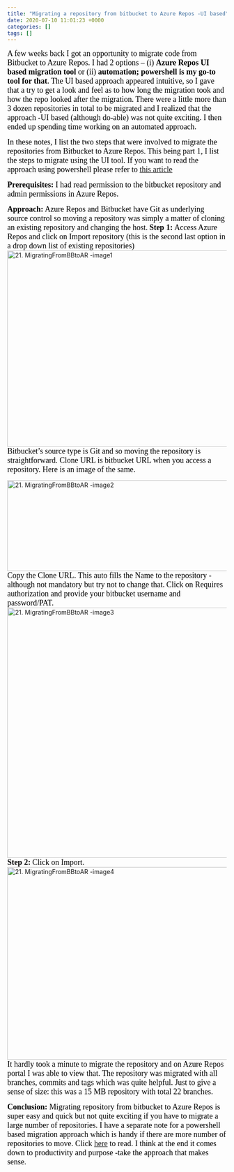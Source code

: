 ```yaml
---
title: "Migrating a repository from bitbucket to Azure Repos -UI based"
date: 2020-07-10 11:01:23 +0000
categories: []
tags: []
---
```


<span style="font-size:18px;"><span style="font-family:calibri;"><span style="color:#000000;">A few weeks back I got an opportunity to migrate code from Bitbucket to Azure Repos. I had 2 options – (i) <strong>Azure Repos UI based migration tool</strong> or (ii) <strong>automation; powershell is my go-to tool for that</strong>. The UI based approach appeared intuitive, so I gave that a try to get a look and feel as to how long the migration took and how the repo looked after the migration.</span></span></span>
<span style="font-size:18px;"><span style="font-family:calibri;"><span style="color:#000000;">There were a little more than 3 dozen repositories in total to be migrated and I realized that the approach -UI based (although do-able) was not quite exciting. I then ended up spending time working on an automated approach.</span></span></span>
<!--more-->
<span style="font-size:18px;"><span style="font-family:calibri;"><span style="color:#000000;">In these notes, I list the two steps that were involved to migrate the repositories from Bitbucket to Azure Repos. This being part 1, I list the steps to migrate using the UI tool. If you want to read the approach using powershell please refer to <a href="http://skundunotes.com/2020/07/03/migrating-a-repository-from-bitbucket-to-azure-repos-powershell-based">this article</a>&nbsp;</span></span></span>

<span style="font-size:18px;"><span style="font-family:calibri;"><span style="color:#000000;"><strong>Prerequisites:</strong> </span></span></span>
<span style="font-size:18px;"><span style="font-family:calibri;"><span style="color:#000000;">I had read permission to the bitbucket repository and admin permissions in Azure Repos.</span></span></span>

<span style="font-size:18px;"><span style="font-family:calibri;"><span style="color:#000000;"><strong>Approach:</strong> </span></span></span>
<span style="font-size:18px;"><span style="font-family:calibri;"><span style="color:#000000;">Azure Repos and Bitbucket have Git as underlying source control so moving a repository was simply a matter of cloning an existing repository and changing the host.</span></span></span>
<strong><span style="font-size:18px;"><span style="font-family:calibri;"><span style="color:#000000;">Step 1:</span></span></span></strong>
<span style="font-size:18px;"><span style="font-family:calibri;"><span style="color:#000000;">Access Azure Repos and click on Import repository (this is the second last option in a drop down list of existing repositories)</span></span></span>
<img class="alignnone size-full wp-image-553" src="https://skundunotes.com/wp-content/uploads/2020/07/21.-migratingfrombbtoar-image1.png" alt="21. MigratingFromBBtoAR -image1" width="554" height="450">
<span style="font-size:18px;"><span style="font-family:calibri;"><span style="color:#000000;">Bitbucket’s source type is Git and so moving the repository is straightforward. Clone URL is bitbucket URL when you access a repository. Here is an image of the same.</span></span></span>

<img class="alignnone size-full wp-image-554" src="https://skundunotes.com/wp-content/uploads/2020/07/21.-migratingfrombbtoar-image2.png" alt="21. MigratingFromBBtoAR -image2" width="891" height="208">
<span style="font-size:18px;"><span style="font-family:calibri;"><span style="color:#000000;">Copy the Clone URL. This auto fills the Name to the repository -although not mandatory but try not to change that.</span></span></span>
<span style="font-size:18px;"><span style="font-family:calibri;"><span style="color:#000000;">Click on Requires authorization and provide your bitbucket username and password/PAT.</span></span></span>
<img class="alignnone size-full wp-image-555" src="https://skundunotes.com/wp-content/uploads/2020/07/21.-migratingfrombbtoar-image3.png" alt="21. MigratingFromBBtoAR -image3" width="555" height="574">
<span style="font-size:18px;"><span style="font-family:calibri;"><span style="color:#000000;"><strong>Step 2:</strong></span></span></span>
<span style="font-size:18px;"><span style="font-family:calibri;"><span style="color:#000000;">Click on Import.</span></span></span>
<img class="alignnone size-full wp-image-556" src="https://skundunotes.com/wp-content/uploads/2020/07/21.-migratingfrombbtoar-image4.png" alt="21. MigratingFromBBtoAR -image4" width="593" height="442">
<span style="font-size:18px;"><span style="font-family:calibri;"><span style="color:#000000;">It hardly took a minute to migrate the repository and on Azure Repos portal I was able to view that.</span></span></span>
<span style="font-size:18px;"><span style="font-family:calibri;"><span style="color:#000000;">The repository was migrated with all branches, commits and tags which was quite helpful. Just to give a sense of size: this was a 15 MB repository with total 22 branches.</span></span></span>

<span style="font-size:18px;"><span style="font-family:calibri;"><span style="color:#000000;"><strong>Conclusion:</strong> Migrating repository from bitbucket to Azure Repos is super easy and quick but not quite exciting if you have to migrate a large number of repositories. I have a separate note for a powershell based migration approach which is handy if there are more number of repositories to move. Click <a href="http://skundunotes.com/2020/07/10/migrating-a-repository-from-bitbucket-to-azure-repos-using-powershell">here</a> to read. I think at the end it comes down to productivity and purpose -take the approach that makes sense.</span></span></span>
